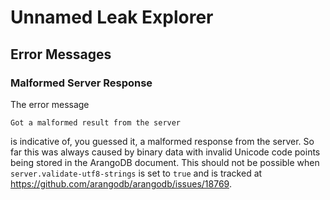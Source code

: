 # Unnamed Leak Explorer

## Error Messages

### Malformed Server Response

The error message
```text
Got a malformed result from the server
```
is indicative of, you guessed it, a malformed response from the server. So far this was always caused by binary data
with invalid Unicode code points being stored in the ArangoDB document. This should not be possible when 
`server.validate-utf8-strings` is set to `true` and is tracked at https://github.com/arangodb/arangodb/issues/18769.
